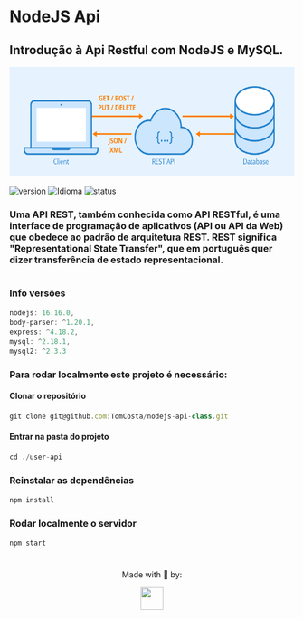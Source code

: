 
# NodeJS Api
## Introdução à Api Restful com NodeJS e MySQL.

<p align="center">
    <img src="./assets/imgs/rest-api.png" width="600" height="194">
</p>

![version][version-badge] ![Idioma][idioma1] ![status][status-emprogresso]

### Uma API REST, também conhecida como API RESTful, é uma interface de programação de aplicativos (API ou API da Web) que obedece ao padrão de arquitetura REST. REST significa "Representational State Transfer", que em português quer dizer transferência de estado representacional.
#
### Info versões
```javascript
nodejs: 16.16.0,
body-parser: ^1.20.1,
express: ^4.18.2,
mysql: ^2.18.1,
mysql2: ^2.3.3
``` 

### Para rodar localmente este projeto é necessário:
#### Clonar o repositório
```javascript
git clone git@github.com:TomCosta/nodejs-api-class.git
``` 
#### Entrar na pasta do projeto
```javascript
cd ./user-api
``` 
### Reinstalar as dependências
```bash
npm install
```
### Rodar localmente o servidor
```bash
npm start
```
#
<p align="center">
    Made with 💜​​ by:
</p>
<p align="center">
    <img src="https://tomsys.page/images/index-app/logo-tomsys2.png" width="40" height="40">
</p>

[CHANGELOG]: ./CHANGELOG.md
[version-badge]: https://img.shields.io/badge/version-1.0.0-blue.svg
[license-badge]: https://img.shields.io/badge/license-MIT-blue.svg
[status-emprogresso]: https://img.shields.io/badge/status-Em%20progresso-blueviolet
[idioma1]: https://img.shields.io/badge/idioma-Portugu%C3%AAs-800060
[TOM'SYS]: https://tomsys.page/images/index-app/logo-tomsys2.png